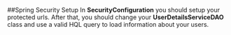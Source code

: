 ##Spring Security Setup
In **SecurityConfiguration** you should setup your protected urls. After that, you should change your **UserDetailsServiceDAO** class and use a valid HQL query to load information about your users.